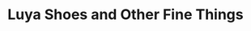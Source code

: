 ---
title: "Luya Shoes and Other Fine Things"
url: /zumbrota/luya-shoes-and-other-fine-things/
shop: Schuhe
---